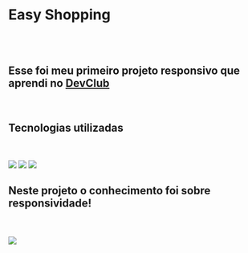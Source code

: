 <h1>Easy Shopping</h1>
<br>
<br>


<h2>Esse foi meu primeiro projeto responsivo que aprendi no <a href="https://rodolfomori.com.br/devclub">DevClub</a></h2>
<br>

<h2>Tecnologias utilizadas</h2>
<br>
<br>

<img src="https://img.shields.io/badge/HTML5-E34F26?style=for-the-badge&logo=html5&logoColor=white"/>
<img src="https://img.shields.io/badge/CSS3-1572B6?style=for-the-badge&logo=css3&logoColor=white"/>



<img src="https://github.com/cristorodrigo/easy-shopping/blob/master/assets/Desktop.png?raw=true"/>
<br>
<h2>Neste projeto o conhecimento foi sobre responsividade!<h2/>
  <br>
  <img src="https://github.com/cristorodrigo/easy-shopping/blob/master/assets/Mobile.png?raw=true"/>
